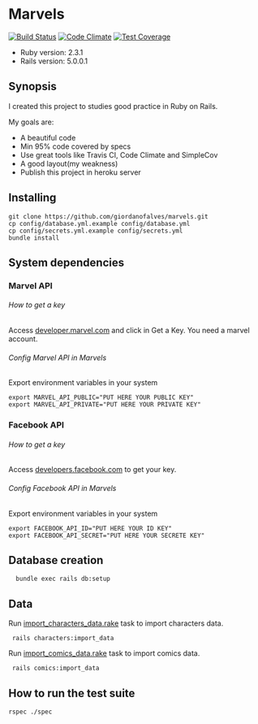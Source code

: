 # Marvels
[![Build Status](https://travis-ci.org/giordanofalves/marvels.svg?branch=master)](https://travis-ci.org/giordanofalves/marvels)
[![Code Climate](https://codeclimate.com/github/giordanofalves/marvels/badges/gpa.svg)](https://codeclimate.com/github/giordanofalves/marvels)
[![Test Coverage](https://codeclimate.com/github/giordanofalves/marvels/badges/coverage.svg)](https://codeclimate.com/github/giordanofalves/marvels/coverage)

* Ruby version: 2.3.1
* Rails version: 5.0.0.1

## Synopsis
I created this project to studies good practice in Ruby on Rails.

My goals are:
* A beautiful code
* Min 95% code covered by specs
* Use great tools like Travis CI, Code Climate and SimpleCov
* A good layout(my weakness)
* Publish this project in heroku server



## Installing

```console
git clone https://github.com/giordanofalves/marvels.git
cp config/database.yml.example config/database.yml
cp config/secrets.yml.example config/secrets.yml
bundle install
```

## System dependencies
### Marvel API

###### How to get a key
  Access [developer.marvel.com](https://developer.marvel.com/) and click in Get a Key.
  You need a marvel account.

###### Config Marvel API in Marvels
  Export environment variables in your system

  ```
  export MARVEL_API_PUBLIC="PUT HERE YOUR PUBLIC KEY"
  export MARVEL_API_PRIVATE="PUT HERE YOUR PRIVATE KEY"
  ```

### Facebook API
###### How to get a key
  Access [developers.facebook.com](https://developers.facebook.com/) to get your key.

###### Config Facebook API in Marvels
  Export environment variables in your system

  ```
  export FACEBOOK_API_ID="PUT HERE YOUR ID KEY"
  export FACEBOOK_API_SECRET="PUT HERE YOUR SECRETE KEY"
  ```

## Database creation
```console
  bundle exec rails db:setup
```

## Data

Run [import_characters_data.rake](https://github.com/giordanofalves/marvels/blob/master/lib/tasks/import_characters_data.rake) task to import characters data.
```console
 rails characters:import_data
```

Run [import_comics_data.rake](https://github.com/giordanofalves/marvels/blob/master/lib/tasks/import_comics_data.rake) task to import comics data.
```console
 rails comics:import_data
```
## How to run the test suite
```console
rspec ./spec
```
